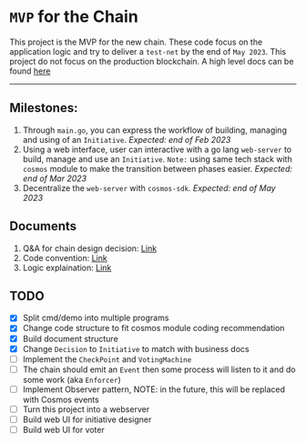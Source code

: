 # `MVP` for the Chain

This project is the MVP for the new chain. These code focus on the application logic and try to deliver a `test-net` by the end of `May 2023`. This project do not focus on the production blockchain. A high level docs can be found [here](https://hectagondao.notion.site/D-Chain-Design-a7f071f3e7514191be453852a5675699)
<hr>

## Milestones:

1. Through `main.go`, you can express the workflow of building, managing and using of an `Initiative`. *Expected: end of Feb 2023*
2. Using a web interface, user can interactive with a go lang `web-server` to build, manage and use an `Initiative`. `Note:` using same tech stack with `cosmos` module to make the transition between phases easier. *Expected: end of Mar 2023*
3. Decentralize the `web-server` with `cosmos-sdk`. *Expected: end of May 2023*

## Documents

1. Q&A for chain design decision: [Link](assets/DesignQA.md)
2. Code convention: [Link](assets/Code.md)
3. Logic explaination: [Link](assets/Logic.md)

## TODO

- [x] Split cmd/demo into multiple programs
- [x] Change code structure to fit cosmos module coding recommendation
- [x] Build document structure
- [x] Change `Decision` to `Initiative` to match with business docs
- [ ] Implement the `CheckPoint` and `VotingMachine`
- [ ] The chain should emit an `Event` then some process will listen to it and do some work (aka `Enforcer`)
- [ ] Implement Observer pattern, NOTE: in the future, this will be replaced with Cosmos events
- [ ] Turn this project into a webserver
- [ ] Build web UI for initiative designer
- [ ] Build web UI for voter